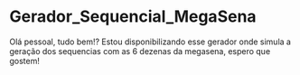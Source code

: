 # Gerador_Sequencial_MegaSena

Olá pessoal, tudo bem!? Estou disponibilizando esse gerador onde simula 
a geração dos sequencias com as 6 dezenas da megasena, espero que gostem! 
